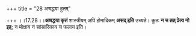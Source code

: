 +++
title = "28 अश्रद्धया हुतम्"

+++
।।17.28।।**अश्रद्धया कृतं** शास्त्रीयम् अपि होमादिकम् **असद् इति**
उच्यते। कुतः **न च तत् प्रेत्य नो इह;** न मोक्षाय न सांसारिकाय च फलाय
इति।
